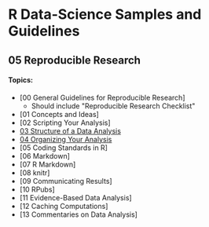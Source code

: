 # R Data-Science Samples and Guidelines
## 05 Reproducible Research
#### Topics:

- [00 General Guidelines for Reproducible Research]
  - Should include "Reproducible Research Checklist"
- [01 Concepts and Ideas]
- [02 Scripting Your Analysis]
- [03 Structure of a Data Analysis](03-structure-of-a-data-analysis/)
- [04 Organizing Your Analysis](04-organizing-your-analysis/)
- [05 Coding Standards in R]
- [06 Markdown]
- [07 R Markdown]
- [08 knitr]
- [09 Communicating Results]
- [10 RPubs]
- [11 Evidence-Based Data Analysis]
- [12 Caching Computations]
- [13 Commentaries on Data Analysis]
